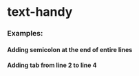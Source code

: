# text-handy

### Examples:

#### Adding semicolon at the end of entire lines

#### Adding tab from line 2 to line 4
